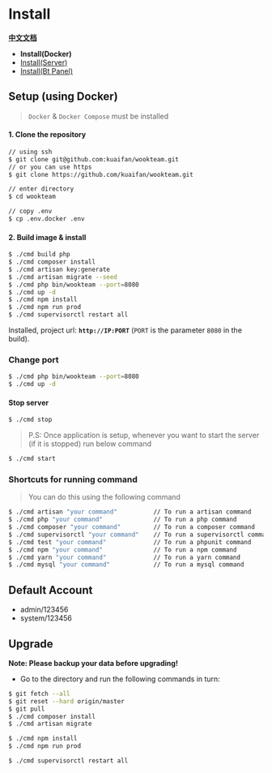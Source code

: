# Install

**[中文文档](../DOCKER.md)**

- **Install(Docker)**
- [Install(Server)](SERVER.md)
- [Install(Bt Panel)](../BT.md)

## Setup (using Docker)

> `Docker` & `Docker Compose` must be installed

#### 1. Clone the repository

```bash
// using ssh
$ git clone git@github.com:kuaifan/wookteam.git
// or you can use https
$ git clone https://github.com/kuaifan/wookteam.git

// enter directory
$ cd wookteam

// copy .env
$ cp .env.docker .env
```

#### 2. Build image & install

```bash
$ ./cmd build php
$ ./cmd composer install
$ ./cmd artisan key:generate
$ ./cmd artisan migrate --seed
$ ./cmd php bin/wookteam --port=8080
$ ./cmd up -d
$ ./cmd npm install
$ ./cmd npm run prod
$ ./cmd supervisorctl restart all
```

Installed, project url: **`http://IP:PORT`** (`PORT` is the parameter `8080` in the build).

### Change port

```bash
$ ./cmd php bin/wookteam --port=8080
$ ./cmd up -d
```

#### Stop server

```bash
$ ./cmd stop
```

> P.S: Once application is setup, whenever you want to start the server (if it is stopped) run below command

```bash
$ ./cmd start
```

### Shortcuts for running command

> You can do this using the following command

```bash
$ ./cmd artisan "your command"          // To run a artisan command
$ ./cmd php "your command"              // To run a php command
$ ./cmd composer "your command"         // To run a composer command
$ ./cmd supervisorctl "your command"    // To run a supervisorctl command
$ ./cmd test "your command"             // To run a phpunit command
$ ./cmd npm "your command"              // To run a npm command
$ ./cmd yarn "your command"             // To run a yarn command
$ ./cmd mysql "your command"            // To run a mysql command
```

## Default Account

- admin/123456
- system/123456

## Upgrade

**Note: Please backup your data before upgrading!**

- Go to the directory and run the following commands in turn:

```bash
$ git fetch --all
$ git reset --hard origin/master
$ git pull
$ ./cmd composer install
$ ./cmd artisan migrate

$ ./cmd npm install
$ ./cmd npm run prod

$ ./cmd supervisorctl restart all
```
